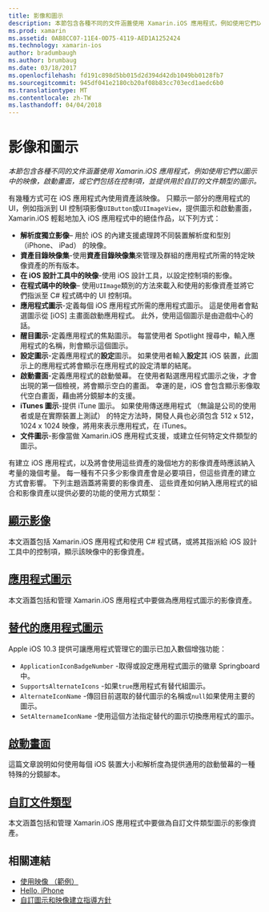 ```yaml
---
title: 影像和圖示
description: 本節包含各種不同的文件涵蓋使用 Xamarin.iOS 應用程式，例如使用它們以圖示中的映像，啟動畫面，或它們包括在控制項，並提供用於自訂的文件類型的圖示。
ms.prod: xamarin
ms.assetid: 0AB8CC07-11E4-0D75-4119-AED1A1252424
ms.technology: xamarin-ios
author: bradumbaugh
ms.author: brumbaug
ms.date: 03/18/2017
ms.openlocfilehash: fd191c898d5bb015d2d394d42db1049bb0128fb7
ms.sourcegitcommit: 945df041e2180cb20af08b83cc703ecd1aedc6b0
ms.translationtype: MT
ms.contentlocale: zh-TW
ms.lasthandoff: 04/04/2018
---
```

# <a name="images-and-icons"></a>影像和圖示

_本節包含各種不同的文件涵蓋使用 Xamarin.iOS 應用程式，例如使用它們以圖示中的映像，啟動畫面，或它們包括在控制項，並提供用於自訂的文件類型的圖示。_

有幾種方式可在 iOS 應用程式內使用資產該映像。 只顯示一部分的應用程式的 UI，例如指派到 UI 控制項影像`UIButton`或`UIImageView`，提供圖示和啟動畫面，Xamarin.iOS 輕鬆地加入 iOS 應用程式中的絕佳作品，以下列方式： 

- **解析度獨立影像**– 用於 iOS 的內建支援處理跨不同裝置解析度和型別 （iPhone、 iPad） 的映像。
- **資產目錄映像集**-使用**資產目錄映像集**來管理及群組的應用程式所需的特定映像資產的所有版本。
- **在 iOS 設計工具中的映像**-使用 iOS 設計工具，以設定控制項的影像。
- **在程式碼中的映像**– 使用`UIImage`類別的方法來載入和使用的影像資產並將它們指派至 C# 程式碼中的 UI 控制項。
- **應用程式圖示**-定義每個 iOS 應用程式所需的應用程式圖示。 這是使用者會點選圖示從 [iOS] 主畫面啟動應用程式。 此外，使用這個圖示是由遊戲中心的話。
- **醒目圖示**-定義應用程式的焦點圖示。 每當使用者 Spotlight 搜尋中，輸入應用程式的名稱，則會顯示這個圖示。
- **設定圖示**-定義應用程式的**設定**圖示。 如果使用者輸入**設定**其 iOS 裝置，此圖示上的應用程式將會顯示在應用程式的設定清單的結尾。 
- **啟動畫面**-定義應用程式的啟動螢幕。 在使用者點選應用程式圖示之後，才會出現的第一個檢視，將會顯示空白的畫面。 幸運的是，iOS 會包含顯示影像取代空白畫面，藉由將分鏡腳本的支援。 
- **iTunes 圖示**-提供 iTune 圖示。 如果使用傳送應用程式 （無論是公司的使用者或是在實際裝置上測試） 的特定方法時，開發人員也必須包含 512 x 512，1024 x 1024 映像，將用來表示應用程式，在 iTunes。
- **文件圖示**-影像當做 Xamarin.iOS 應用程式支援，或建立任何特定文件類型的圖示。

有建立 iOS 應用程式，以及將會使用這些資產的幾個地方的影像資產時應該納入考量的幾個考量。 每一種有不只多少影像資產會是必要項目，但這些資產的建立方式會影響。 下列主題涵蓋將需要的影像資產、 這些資產如何納入應用程式的組合和影像資產以提供必要的功能的使用方式類型：


## <a name="displaying-an-imageiosapp-fundamentalsimages-iconsdisplaying-an-imagemd"></a>[顯示影像](~/ios/app-fundamentals/images-icons/displaying-an-image.md)

本文涵蓋包括 Xamarin.iOS 應用程式和使用 C# 程式碼，或將其指派給 iOS 設計工具中的控制項，顯示該映像中的影像資產。

## <a name="application-iconsiosapp-fundamentalsimages-iconsapp-iconsmd"></a>[應用程式圖示](~/ios/app-fundamentals/images-icons/app-icons.md)

本文涵蓋包括和管理 Xamarin.iOS 應用程式中要做為應用程式圖示的影像資產。

## <a name="alternate-app-iconsiosapp-fundamentalsimages-iconsalternate-app-iconsmd"></a>[替代的應用程式圖示](~/ios/app-fundamentals/images-icons/alternate-app-icons.md)

Apple iOS 10.3 提供可讓應用程式管理它的圖示已加入數個增強功能：

 - `ApplicationIconBadgeNumber` -取得或設定應用程式圖示的徽章 Springboard 中。
 - `SupportsAlternateIcons` -如果`true`應用程式有替代組圖示。
 - `AlternateIconName` -傳回目前選取的替代圖示的名稱或`null`如果使用主要的圖示。
 - `SetAlternameIconName` -使用這個方法指定替代的圖示切換應用程式的圖示。


## <a name="launch-screensiosapp-fundamentalsimages-iconslaunch-screensmd"></a>[啟動畫面](~/ios/app-fundamentals/images-icons/launch-screens.md)

這篇文章說明如何使用每個 iOS 裝置大小和解析度為提供通用的啟動螢幕的一種特殊的分鏡腳本。

## <a name="custom-document-typesiosapp-fundamentalsimages-iconscustom-document-typesmd"></a>[自訂文件類型](~/ios/app-fundamentals/images-icons/custom-document-types.md)

本文涵蓋包括和管理 Xamarin.iOS 應用程式中要做為自訂文件類型圖示的影像資產。



## <a name="related-links"></a>相關連結

- [使用映像 （範例）](https://developer.xamarin.com/samples/WorkingWithImages/)
- [Hello, iPhone](~/ios/get-started/hello-ios/index.md)
- [自訂圖示和映像建立指導方針](http://developer.apple.com/library/ios/#documentation/UserExperience/Conceptual/MobileHIG/IconsImages/IconsImages.html)

